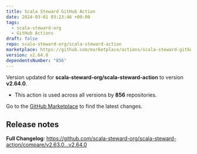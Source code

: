 ```yaml
---
title: Scala Steward GitHub Action
date: 2024-03-01 03:23:46 +00:00
tags:
  - scala-steward-org
  - GitHub Actions
draft: false
repo: scala-steward-org/scala-steward-action
marketplace: https://github.com/marketplace/actions/scala-steward-github-action
version: v2.64.0
dependentsNumber: "856"
---
```



Version updated for **scala-steward-org/scala-steward-action** to version **v2.64.0**.
- This action is used across all versions by **856** repositories.

Go to the [GitHub Marketplace](https://github.com/marketplace/actions/scala-steward-github-action) to find the latest changes.

## Release notes

<!-- Release notes generated using configuration in .github/release.yml at v2.64.0 -->



**Full Changelog**: https://github.com/scala-steward-org/scala-steward-action/compare/v2.63.0...v2.64.0
